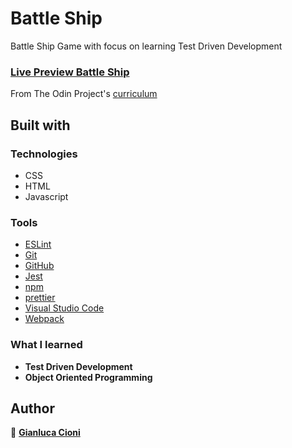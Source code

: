 # Battle Ship

Battle Ship Game with focus on learning Test Driven Development

### [Live Preview Battle Ship](https://g-cioni.github.io/BattleShip/)

From The Odin Project's [curriculum](https://www.theodinproject.com/paths/full-stack-javascript/courses/javascript/lessons/battleship)

## Built with

### Technologies

- CSS
- HTML
- Javascript

### Tools

- [ESLint](https://eslint.org/)
- [Git](https://git-scm.com/)
- [GitHub](https://github.com/)
- [Jest](https://jestjs.io/)
- [npm](https://www.npmjs.com/)
- [prettier](https://prettier.io/)
- [Visual Studio Code](https://code.visualstudio.com/)
- [Webpack](https://webpack.js.org/)

### What I learned

- **Test Driven Development**
- **Object Oriented Programming**

## Author

👤 **[Gianluca Cioni](https://github.com/GianlucaCioni)**
